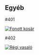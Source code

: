 <section id="egyeb">
  <h2>Egyéb</h2>
  <div class="product">
    <p>#401</p>
    <a href="images/egyeb/egyeb1_large.jpg" target="_blank">
      <img src="images/egyeb/egyeb1_thumb.jpg" alt="Fonott kosár" style="max-width: 200px;">
    </a>
  </div>
  <div class="product">
    <p>#402</p>
    <a href="images/egyeb/egyeb2_large.jpg" target="_blank">
      <img src="images/egyeb/egyeb2_thumb.jpg" alt="Régi vasaló" style="max-width: 200px;">
    </a>
  </div>
</section>
